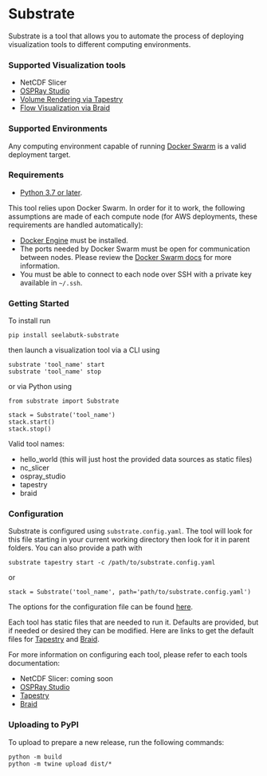# Substrate

Substrate is a tool that allows you to automate the process of deploying visualization tools to different computing environments.

### Supported Visualization tools

- NetCDF Slicer
- [OSPRay Studio](https://github.com/ospray/ospray_studio)
- [Volume Rendering via Tapestry](https://github.com/seelabutk/tapestry)
- [Flow Visualization via Braid](https://bitbucket.org/seelabutk/vci)

### Supported Environments

Any computing environment capable of running [Docker Swarm](https://docs.docker.com/engine/swarm/) is a valid deployment target.

### Requirements

- [Python 3.7 or later](https://www.python.org/downloads/).

This tool relies upon Docker Swarm. In order for it to work, the following assumptions are made of each compute node (for AWS deployments, these requirements are handled automatically):

- [Docker Engine](https://docs.docker.com/engine/) must be installed.
- The ports needed by Docker Swarm must be open for communication between nodes. Please review the [Docker Swarm docs](https://docs.docker.com/engine/swarm/) for more information.
- You must be able to connect to each node over SSH with a private key available in `~/.ssh`.

### Getting Started

To install run

	pip install seelabutk-substrate

then launch a visualization tool via a CLI using

	substrate 'tool_name' start
	substrate 'tool_name' stop

or via Python using

	from substrate import Substrate

	stack = Substrate('tool_name')
	stack.start()
	stack.stop()

Valid tool names:
- hello_world (this will just host the provided data sources as static files)
- nc_slicer
- ospray_studio
- tapestry
- braid

### Configuration

Substrate is configured using `substrate.config.yaml`. The tool will look for this file starting in your current working directory then look for it in parent folders. You can also provide a path with

	substrate tapestry start -c /path/to/substrate.config.yaml

or

	stack = Substrate('tool_name', path='path/to/substrate.config.yaml')

The options for the configuration file can be found [here](api/substrate.config.yaml).

Each tool has static files that are needed to run it. Defaults are provided, but if needed or desired they can be modified. Here are links to get the default files for [Tapestry](src/substrate/tapestry) and [Braid](src/substrate/vci).

For more information on configuring each tool, please refer to each tools documentation:
- NetCDF Slicer: coming soon
- [OSPRay Studio](https://github.com/ospray/ospray_studio)
- [Tapestry](https://github.com/seelabutk/tapestry)
- [Braid](https://bitbucket.org/seelabutk/vci)

### Uploading to PyPI

To upload to prepare a new release, run the following commands:

	python -m build
	python -m twine upload dist/*

